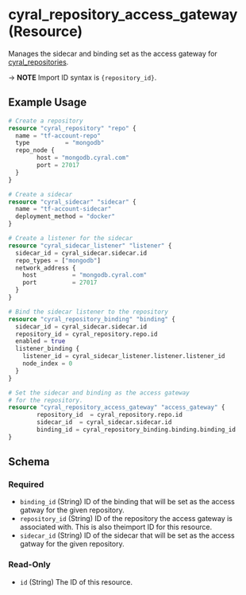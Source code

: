 # cyral_repository_access_gateway (Resource)

Manages the sidecar and binding set as the access gateway for [cyral_repositories](./repositories.md).

-> **NOTE** Import ID syntax is `{repository_id}`.

## Example Usage

```terraform
# Create a repository
resource "cyral_repository" "repo" {
  name = "tf-account-repo"
  type          = "mongodb"
  repo_node {
        host = "mongodb.cyral.com"
        port = 27017
  }
}

# Create a sidecar
resource "cyral_sidecar" "sidecar" {
  name = "tf-account-sidecar"
  deployment_method = "docker"
}

# Create a listener for the sidecar
resource "cyral_sidecar_listener" "listener" {
  sidecar_id = cyral_sidecar.sidecar.id
  repo_types = ["mongodb"]
  network_address {
    host          = "mongodb.cyral.com"
    port          = 27017
  }
}

# Bind the sidecar listener to the repository
resource "cyral_repository_binding" "binding" {
  sidecar_id = cyral_sidecar.sidecar.id
  repository_id = cyral_repository.repo.id
  enabled = true
  listener_binding {
    listener_id = cyral_sidecar_listener.listener.listener_id
    node_index = 0
  }
}

# Set the sidecar and binding as the access gateway
# for the repository.
resource "cyral_repository_access_gateway" "access_gateway" {
		repository_id  = cyral_repository.repo.id
		sidecar_id  = cyral_sidecar.sidecar.id
		binding_id = cyral_repository_binding.binding.binding_id
}
```

<!-- schema generated by tfplugindocs -->

## Schema

### Required

- `binding_id` (String) ID of the binding that will be set as the access gatway for the given repository.
- `repository_id` (String) ID of the repository the access gateway is associated with. This is also theimport ID for this resource.
- `sidecar_id` (String) ID of the sidecar that will be set as the access gatway for the given repository.

### Read-Only

- `id` (String) The ID of this resource.
